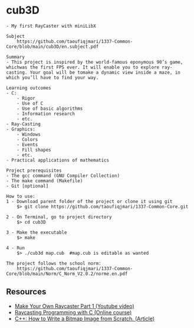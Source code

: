 # cub3D

```
- My first RayCaster with miniLibX
```
```
Subject
	https://github.com/taoufiqjmari/1337-Common-Core/blob/main/cub3D/en.subject.pdf
```
```
Summary
- This project is inspired by the world-famous eponymous 90’s game, whichwas the first FPS ever. It will enable you to explore ray-casting. Your goal will be tomake a dynamic view inside a maze, in which you’ll have to find your way.
```
```
Learning outcomes
- C:
    - Rigor
    - Use of C
    - Use of basic algorithms
    - Information research
    - etc.
- Ray-Casting
- Graphics:
    - Windows
    - Colors
    - Events
    - Fill shapes
    - etc.
- Practical applications of mathematics
```
```
Project prerequisites
- The gcc command (GNU Compiler Collection)
- The make command (Makefile)
- Git [optional]
```
```
How to use:
1 - Download parent folder of the project or clone it using git
	$> git clone https://github.com/taoufiqjmari/1337-Common-Core.git

2 - On Terminal, go to project directory
	$> cd cub3D

3 - Make the executable
	$> make

4 - Run
	$> ./cub3d map.cub  #map.cub is editable as wanted
```
```
The project follows the school norm:
	https://github.com/taoufiqjmari/1337-Common-Core/blob/main/Norm/C_Norm_V2.0.2/norme.en.pdf
```

## Resources

* [Make Your Own Raycaster Part 1 (Youtube video)](https://www.youtube.com/watch?v=gYRrGTC7GtA&ab_channel=3DSage)
* [Raycasting Programming with C (Online course)](https://courses.pikuma.com/courses/raycasting-c)
* [C++: How to Write a Bitmap Image from Scratch. (Article)](https://dev.to/muiz6/c-how-to-write-a-bitmap-image-from-scratch-1k6m)